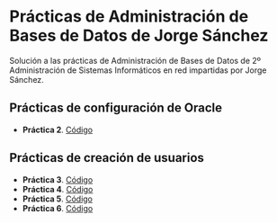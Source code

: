 # Prácticas de Administración de Bases de Datos de Jorge Sánchez

Solución a las prácticas de Administración de Bases de Datos de 2º Administración de Sistemas Informáticos en red impartidas por Jorge Sánchez.

## Prácticas de configuración de Oracle
 * **Práctica 2**. [Código](solucion-practica02.sql)

## Prácticas de creación de usuarios
 * **Práctica 3**. [Código](solucion-practica03.sql)
 * **Práctica 4**. [Código](solucion-practica04.sql)
 * **Práctica 5**. [Código](solucion-practica05.sql)
 * **Práctica 6**. [Código](solucion-practica06.sql)
 
